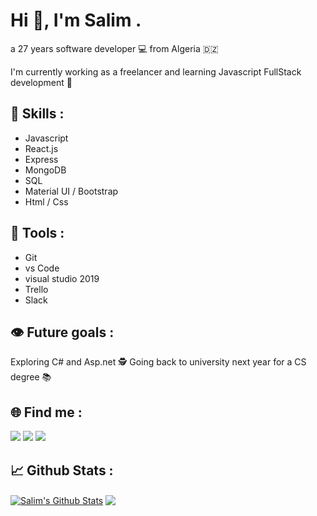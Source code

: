 # Hi 👋, I'm Salim .

a 27 years software developer 💻   from Algeria 🇩🇿 

I'm currently working as a freelancer and learning Javascript FullStack development 🚀 

## 💼 Skills : 
* Javascript     
* React.js    
* Express    
* MongoDB 
* SQL
* Material UI / Bootstrap
* Html / Css

## 🧰 Tools :
* Git
* vs Code
* visual studio 2019
* Trello
* Slack

## 👁 Future goals :

Exploring C# and Asp.net 🕵
Going back to university next year for a CS degree 📚

## 🌐 Find me :

<a href="https://www.linkedin.com/in/salim-driai-b850091b3/" target="_blank"><img src="https://img.icons8.com/cute-clipart/64/000000/linkedin.png"/></a>
<a href="https://www.instagram.com/code_warrior47/" target="_blank"><img src="https://img.icons8.com/cute-clipart/64/000000/instagram-new.png"/></a>
<a href="https://twitter.com/DriaiSalim" target="_blank"><img src="https://img.icons8.com/cute-clipart/64/000000/twitter.png"/></a>

## 📈 Github Stats :
<a href="https://github.com/iskandar47">
<img align="center" alt="Salim's Github Stats" src="https://github-readme-stats.codestackr.vercel.app/api?username=iskandar47&show_icons=true&hide_border=true&count_private=true&include_all_commits=true&theme=radical" /></a>

<a href="https://github.com/iskandar47">
  <img align="center" src="https://github-readme-stats.anuraghazra1.vercel.app/api/top-langs/?username=iskandar47&layout=compact&theme=radical" />
</a>
